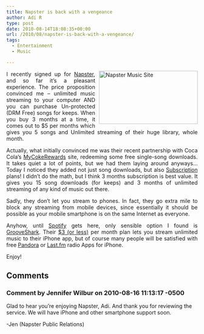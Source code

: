 ```yaml
---
title: Napster is back with a vengeance
author: Adi R
type: post
date: 2010-08-14T18:08:35+00:00
url: /2010/08/napster-is-back-with-a-vengeance/
tags:
  - Entertainment
  - Music

---
```

<p align="justify">
  <a href="http://music.napster.com/napsterhome/videos.htm" target="_blank"><img style="border-bottom: 0px; border-left: 0px; margin: 0px 0px 0px 10px; display: inline; border-top: 0px; border-right: 0px" title="Napster Music Site" border="0" alt="Napster Music Site" align="right" src="/uploads/2010/08/NapsterMusicSite.png?resize=260%2C140" width="260" height="140" data-recalc-dims="1" /></a> I recently signed up for <a href="http://www.napster.com" target="_blank">Napster</a>, and so far it’s a pleasant experience. The price proposition convinced me – unlimited music streaming to your computer AND you can purchase Un-protected (DRM Free) songs for keeps. When you buy 3 months at a time, it comes out to $5 per months which gives you 5 songs and Unlimited streaming of their huge library, whole month.
</p>

<p align="justify">
  Actually, what initially convinced me was their recent partnership with Coca Cola’s <a href="http://www.mycokerewards.com/" target="_blank">MyCokeRewards</a> site, redeeming some free single-song downloads. It takes quiet a lot of points, but we had them laying around anyways… Today I noticed they added not just song downloads, but also <a href="http://www.mycokerewards.com/catalog.do?searchType=keyword&filters.keywords=NAPSTERST2010&WT.z_pbrand=Coca+Cola&WT.z_pclick=1&WT.z_ppartner=Napster&WT.z_promo=2_napster+rewards_2_3_h_u" target="_blank">Subscription</a> plans! I didn’t do the math, but I think 3 months subscription is best value. It gives you 15 song downloads (for keeps) and 3 months of unlimited streaming of any kind of music out there.
</p>

<p align="justify">
  Sadly, they don’t let you stream to phones. In fact, they go extra mile to block any streaming from mobile devices, since essentially it should be possible as your mobile smartphone is on the same Internet as everyone.
</p>

<p align="justify">
  Anyhow, until <a href="http://www.spotify.com/" target="_blank">Spotify</a> gets here, only sensible option I found is <a href="http://listen.grooveshark.com/" target="_blank">GrooveShark</a>. Their <a href="http://vip.grooveshark.com/gspromo_hidead_VIP%20FTW" target="_blank">$3 (or less)</a> per month plan lets you stream unlimited music to their iPhone app, but of course many people will be satisfied with free <a href="http://www.pandora.com/" target="_blank">Pandora</a> or <a href="http://www.last.fm/" target="_blank">Last.fm</a> radio Apps for iPhone.
</p>

<p align="justify">
  Enjoy!
</p>

## Comments

### Comment by Jennifer Wilbur on 2010-08-16 11:13:17 -0500
Glad to hear you&#8217;re enjoying Napster, Adi. And thank you for reviewing the service. We will have iPhone and other smartphone support soon.

-Jen (Napster Public Relations)